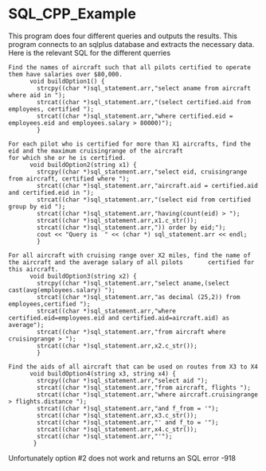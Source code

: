 # SQL_CPP_Example

This program does four different queries and outputs the results. This program connects to an sqlplus database and extracts the necessary data. Here is the relevant SQL for the different querries

    Find the names of aircraft such that all pilots certified to operate them have salaries over $80,000. 
          void buildOption1() { 
            strcpy((char *)sql_statement.arr,"select aname from aircraft where aid in ");
            strcat((char *)sql_statement.arr,"(select certified.aid from employees, certified ");
            strcat((char *)sql_statement.arr,"where certified.eid = employees.eid and employees.salary > 80000)");
            }
           
    For each pilot who is certified for more than X1 aircrafts, find the eid and the maximum cruisingrange of the aircraft
    for which she or he is certified.
          void buildOption2(string x1) {
            strcpy((char *)sql_statement.arr,"select eid, cruisingrange from aircraft, certified where ");
      	    strcat((char *)sql_statement.arr,"aircraft.aid = certified.aid and certified.eid in ");
      	    strcat((char *)sql_statement.arr,"(select eid from certified group by eid ");
      	    strcat((char *)sql_statement.arr,"having(count(eid) > ");
      	    strcat((char *)sql_statement.arr,x1.c_str());
      	    strcat((char *)sql_statement.arr,")) order by eid;");
            cout << "Query is  " << (char *) sql_statement.arr << endl;
            }
            
    For all aircraft with cruising range over X2 miles, find the name of the aircraft and the average salary of all pilots       certified for this aircraft.
          void buildOption3(string x2) {
            strcpy((char *)sql_statement.arr,"select aname,(select cast(avg(employees.salary) ");
            strcat((char *)sql_statement.arr,"as decimal (25,2)) from employees,certified ");
            strcat((char *)sql_statement.arr,"where certified.eid=employees.eid and certified.aid=aircraft.aid) as average");
            strcat((char *)sql_statement.arr,"from aircraft where cruisingrange > ");
            strcat((char *)sql_statement.arr,x2.c_str());
            }
            
    Find the aids of all aircraft that can be used on routes from X3 to X4
          void buildOption4(string x3, string x4) {
            strcpy((char *)sql_statement.arr,"select aid ");
            strcat((char *)sql_statement.arr,"from aircraft, flights ");
            strcat((char *)sql_statement.arr,"where aircraft.cruisingrange > flights.distance ");
            strcat((char *)sql_statement.arr,"and f_from = '");
            strcat((char *)sql_statement.arr,x3.c_str());
            strcat((char *)sql_statement.arr,"' and f_to = '");
            strcat((char *)sql_statement.arr,x4.c_str());
            strcat((char *)sql_statement.arr,"'");
           }


Unfortunately option #2 does not work and returns an SQL error -918
